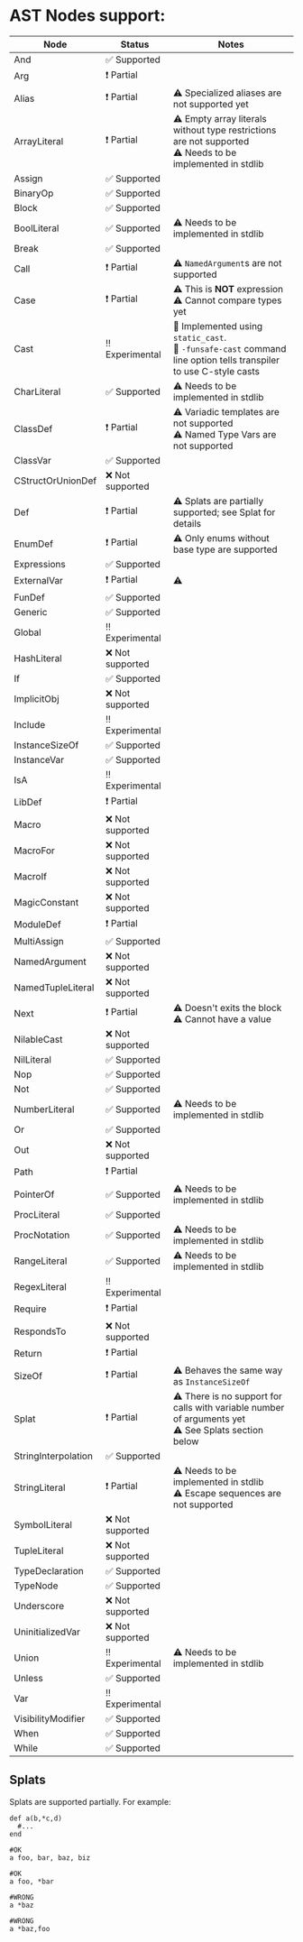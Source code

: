 AST Nodes support:
==

Node          | Status        | Notes
--------------|---------------|--------------
And           | :white_check_mark: Supported |
Arg           | :heavy_exclamation_mark: Partial |
Alias         | :heavy_exclamation_mark: Partial | :warning: Specialized aliases are not supported yet
ArrayLiteral  | :heavy_exclamation_mark: Partial | :warning: Empty array literals without type restrictions are not supported<br> :warning: Needs to be implemented in stdlib
Assign        | :white_check_mark: Supported |
BinaryOp      | :white_check_mark: Supported |
Block         | :white_check_mark: Supported |
BoolLiteral   | :white_check_mark: Supported | :warning: Needs to be implemented in stdlib
Break         | :white_check_mark: Supported |
Call          | :heavy_exclamation_mark: Partial | :warning: `NamedArgument`s are not supported
Case          | :heavy_exclamation_mark: Partial | :warning: This is **NOT** expression <br> :warning: Cannot compare types yet
Cast          | :bangbang: Experimental | :memo: Implemented using `static_cast`. <br> :memo: `-funsafe-cast` command line option tells transpiler to use C-style casts
CharLiteral   | :white_check_mark: Supported | :warning: Needs to be implemented in stdlib
ClassDef      | :heavy_exclamation_mark: Partial | :warning: Variadic templates are not supported<br> :warning: Named Type Vars are not supported
ClassVar      | :white_check_mark: Supported |
CStructOrUnionDef | :x: Not supported |
Def           | :heavy_exclamation_mark: Partial | :warning: Splats are partially supported; see Splat for details
EnumDef       | :heavy_exclamation_mark: Partial | :warning: Only enums without base type are supported
Expressions   | :white_check_mark: Supported |
ExternalVar   | :heavy_exclamation_mark: Partial | :warning:
FunDef        | :white_check_mark: Supported |
Generic       | :white_check_mark: Supported |
Global        | :bangbang: Experimental |
HashLiteral   | :x: Not supported |
If            | :white_check_mark: Supported |
ImplicitObj   | :x: Not supported |
Include       | :bangbang: Experimental |
InstanceSizeOf| :white_check_mark: Supported |
InstanceVar   | :white_check_mark: Supported |
IsA           | :bangbang: Experimental |
LibDef        | :heavy_exclamation_mark: Partial |
Macro         | :x: Not supported |
MacroFor      | :x: Not supported |
MacroIf       | :x: Not supported |
MagicConstant | :x: Not supported |
ModuleDef     | :heavy_exclamation_mark: Partial |
MultiAssign   | :white_check_mark: Supported |
NamedArgument | :x: Not supported |
NamedTupleLiteral | :x: Not supported |
Next          | :heavy_exclamation_mark: Partial | :warning: Doesn't exits the block<br> :warning: Cannot have a value
NilableCast   | :x: Not supported |
NilLiteral    | :white_check_mark: Supported |
Nop           | :white_check_mark: Supported |
Not           | :white_check_mark: Supported |
NumberLiteral | :white_check_mark: Supported | :warning: Needs to be implemented in stdlib
Or            | :white_check_mark: Supported |
Out           | :x: Not supported |
Path          | :heavy_exclamation_mark: Partial |
PointerOf     | :white_check_mark: Supported | :warning: Needs to be implemented in stdlib
ProcLiteral   | :white_check_mark: Supported|
ProcNotation  | :white_check_mark: Supported | :warning: Needs to be implemented in stdlib
RangeLiteral  | :white_check_mark: Supported | :warning: Needs to be implemented in stdlib
RegexLiteral  | :bangbang: Experimental |
Require       | :heavy_exclamation_mark: Partial |
RespondsTo    | :x: Not supported |
Return        | :heavy_exclamation_mark: Partial |
SizeOf        | :heavy_exclamation_mark: Partial | :warning: Behaves the same way as `InstanceSizeOf`
Splat         | :heavy_exclamation_mark: Partial | :warning: There is no support for calls with variable number of arguments yet<br> :warning: See Splats section below
StringInterpolation | :white_check_mark: Supported |
StringLiteral | :heavy_exclamation_mark: Partial | :warning: Needs to be implemented in stdlib<br> :warning: Escape sequences are not supported
SymbolLiteral | :x: Not supported |
TupleLiteral  | :x: Not supported |
TypeDeclaration | :white_check_mark: Supported |
TypeNode      | :white_check_mark: Supported |
Underscore | :x: Not supported |
UninitializedVar | :x: Not supported |
Union         | :bangbang: Experimental | :warning: Needs to be implemented in stdlib
Unless        | :white_check_mark: Supported |
Var           | :bangbang: Experimental |
VisibilityModifier | :white_check_mark: Supported |
When          | :white_check_mark: Supported |
While         | :white_check_mark: Supported |


Splats
--

Splats are supported partially. For example:

```crystal
def a(b,*c,d)
  #...
end

#OK
a foo, bar, baz, biz

#OK
a foo, *bar

#WRONG
a *baz

#WRONG
a *baz,foo

```
